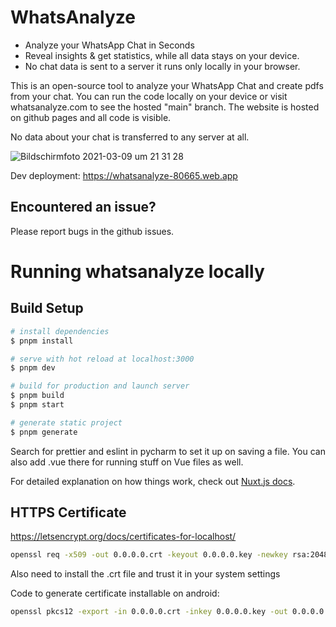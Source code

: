 # WhatsAnalyze

- Analyze your WhatsApp Chat in Seconds
- Reveal insights & get statistics, while all data stays on your device.
- No chat data is sent to a server it runs only locally in your browser.
 
This is an open-source tool to analyze your WhatsApp Chat and create pdfs from your chat. You can run the code locally on your device or visit whatsanalyze.com to see the hosted "main" branch. The website is hosted on github pages and all code is visible. 

No data about your chat is transferred to any server at all.

![Bildschirmfoto 2021-03-09 um 21 31 28](https://user-images.githubusercontent.com/32100482/110533954-d192e880-811e-11eb-9a0f-ba630014f350.png)

Dev deployment: https://whatsanalyze-80665.web.app

## Encountered an issue?

Please report bugs in the github issues.

# Running whatsanalyze locally

## Build Setup

```bash
# install dependencies
$ pnpm install

# serve with hot reload at localhost:3000
$ pnpm dev

# build for production and launch server
$ pnpm build
$ pnpm start

# generate static project
$ pnpm generate
```

Search for prettier and eslint in pycharm to set it up on saving a file. 
You can also add .vue there for running stuff on Vue files as well.

For detailed explanation on how things work, check out [Nuxt.js docs](https://nuxtjs.org).

## HTTPS Certificate

https://letsencrypt.org/docs/certificates-for-localhost/
```bash
openssl req -x509 -out 0.0.0.0.crt -keyout 0.0.0.0.key -newkey rsa:2048 -nodes -sha256 -subj '/CN=localhost' -extensions EXT -config <( printf "[dn]\nCN=localhost\n[req]\ndistinguished_name = dn\n[EXT]\nsubjectAltName=DNS:localhost\nkeyUsage=digitalSignature\nextendedKeyUsage=serverAuth")
```
Also need to install the .crt file and trust it in your system settings

Code to generate certificate installable on android:
```bash
openssl pkcs12 -export -in 0.0.0.0.crt -inkey 0.0.0.0.key -out 0.0.0.0.p12
```
